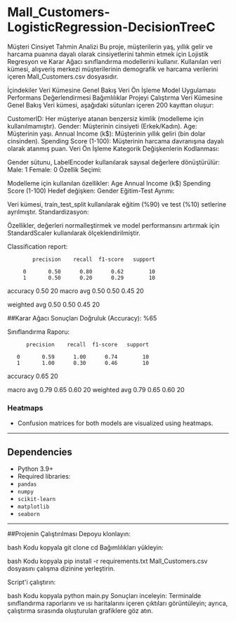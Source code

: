 # Mall_Customers-LogisticRegression-DecisionTreeC
Müşteri Cinsiyet Tahmin Analizi
Bu proje, müşterilerin yaş, yıllık gelir ve harcama puanına dayalı olarak cinsiyetlerini tahmin etmek için Lojistik Regresyon ve Karar Ağacı sınıflandırma modellerini kullanır. Kullanılan veri kümesi, alışveriş merkezi müşterilerinin demografik ve harcama verilerini içeren Mall_Customers.csv dosyasıdır.

İçindekiler
Veri Kümesine Genel Bakış
Veri Ön İşleme
Model Uygulaması
Performans Değerlendirmesi
Bağımlılıklar
Projeyi Çalıştırma
Veri Kümesine Genel Bakış
Veri kümesi, aşağıdaki sütunları içeren 200 kayıttan oluşur:

CustomerID: Her müşteriye atanan benzersiz kimlik (modelleme için kullanılmamıştır).
Gender: Müşterinin cinsiyeti (Erkek/Kadın).
Age: Müşterinin yaşı.
Annual Income (k$): Müşterinin yıllık geliri (bin dolar cinsinden).
Spending Score (1-100): Müşterinin harcama davranışına dayalı olarak atanmış puan.
Veri Ön İşleme
Kategorik Değişkenlerin Kodlanması:

Gender sütunu, LabelEncoder kullanılarak sayısal değerlere dönüştürülür:
Male: 1
Female: 0
Özellik Seçimi:

Modelleme için kullanılan özellikler:
Age
Annual Income (k$)
Spending Score (1-100)
Hedef değişken: Gender
Eğitim-Test Ayrımı:

Veri kümesi, train_test_split kullanılarak eğitim (%90) ve test (%10) setlerine ayrılmıştır.
Standardizasyon:

Özellikler, değerleri normalleştirmek ve model performansını artırmak için StandardScaler kullanılarak ölçeklendirilmiştir.

Classification report:

            precision    recall  f1-score   support

         0       0.50      0.80      0.62        10
         1       0.50      0.20      0.29        10

  accuracy                           0.50        20
 macro avg       0.50      0.50      0.45        20

weighted avg       0.50      0.50      0.45        20


##Karar Ağacı Sonuçları
Doğruluk (Accuracy): %65

Sınıflandırma Raporu:

          precision    recall  f1-score   support

       0       0.59      1.00      0.74        10
       1       1.00      0.30      0.46        10

accuracy                           0.65        20

macro avg       0.79      0.65      0.60        20
weighted avg       0.79      0.65      0.60        20


### Heatmaps
- Confusion matrices for both models are visualized using heatmaps.

---

## Dependencies

- Python 3.9+
- Required libraries:
- `pandas`
- `numpy`
- `scikit-learn`
- `matplotlib`
- `seaborn`

---

##Projenin Çalıştırılması
Depoyu klonlayın:

bash
Kodu kopyala
git clone <repository-url>
cd <repository-folder>
Bağımlılıkları yükleyin:

bash
Kodu kopyala
pip install -r requirements.txt
Mall_Customers.csv dosyasını çalışma dizinine yerleştirin.

Script'i çalıştırın:

bash
Kodu kopyala
python main.py
Sonuçları inceleyin:
Terminalde sınıflandırma raporlarını ve ısı haritalarını içeren çıktıları görüntüleyin; ayrıca, çalıştırma sırasında oluşturulan grafiklere göz atın.
